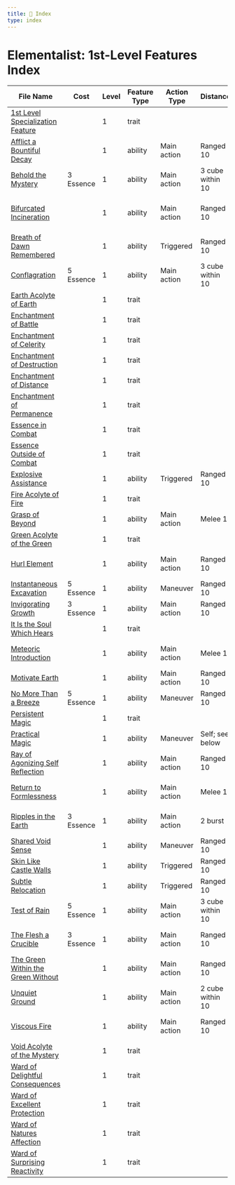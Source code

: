 ```yaml
---
title: 📑 Index
type: index
---
```


# Elementalist: 1st-Level Features Index

| File Name                                                                             | Cost      | Level | Feature Type | Action Type | Distance         | Target                   |
| ------------------------------------------------------------------------------------- | --------- | ----- | ------------ | ----------- | ---------------- | ------------------------ |
| [1st Level Specialization Feature](../1st%20Level%20Specialization%20Feature)         |           | 1     | trait        |             |                  |                          |
| [Afflict a Bountiful Decay](../Afflict%20a%20Bountiful%20Decay)                       |           | 1     | ability      | Main action | Ranged 10        | One creature             |
| [Behold the Mystery](../Behold%20the%20Mystery)                                       | 3 Essence | 1     | ability      | Main action | 3 cube within 10 | Each enemy in the area   |
| [Bifurcated Incineration](../Bifurcated%20Incineration)                               |           | 1     | ability      | Main action | Ranged 10        | Two creatures or objects |
| [Breath of Dawn Remembered](../Breath%20of%20Dawn%20Remembered)                       |           | 1     | ability      | Triggered   | Ranged 10        | Self or one ally         |
| [Conflagration](../Conflagration)                                                     | 5 Essence | 1     | ability      | Main action | 3 cube within 10 | Each enemy in the area   |
| [Earth Acolyte of Earth](../Earth%20Acolyte%20of%20Earth)                             |           | 1     | trait        |             |                  |                          |
| [Enchantment of Battle](../Enchantment%20of%20Battle)                                 |           | 1     | trait        |             |                  |                          |
| [Enchantment of Celerity](../Enchantment%20of%20Celerity)                             |           | 1     | trait        |             |                  |                          |
| [Enchantment of Destruction](../Enchantment%20of%20Destruction)                       |           | 1     | trait        |             |                  |                          |
| [Enchantment of Distance](../Enchantment%20of%20Distance)                             |           | 1     | trait        |             |                  |                          |
| [Enchantment of Permanence](../Enchantment%20of%20Permanence)                         |           | 1     | trait        |             |                  |                          |
| [Essence in Combat](../Essence%20in%20Combat)                                         |           | 1     | trait        |             |                  |                          |
| [Essence Outside of Combat](../Essence%20Outside%20of%20Combat)                       |           | 1     | trait        |             |                  |                          |
| [Explosive Assistance](../Explosive%20Assistance)                                     |           | 1     | ability      | Triggered   | Ranged 10        | Self or one ally         |
| [Fire Acolyte of Fire](../Fire%20Acolyte%20of%20Fire)                                 |           | 1     | trait        |             |                  |                          |
| [Grasp of Beyond](../Grasp%20of%20Beyond)                                             |           | 1     | ability      | Main action | Melee 1          | One creature             |
| [Green Acolyte of the Green](../Green%20Acolyte%20of%20the%20Green)                   |           | 1     | trait        |             |                  |                          |
| [Hurl Element](../Hurl%20Element)                                                     |           | 1     | ability      | Main action | Ranged 10        | One creature or object   |
| [Instantaneous Excavation](../Instantaneous%20Excavation)                             | 5 Essence | 1     | ability      | Maneuver    | Ranged 10        | Special                  |
| [Invigorating Growth](../Invigorating%20Growth)                                       | 3 Essence | 1     | ability      | Main action | Ranged 10        | One creature             |
| [It Is the Soul Which Hears](../It%20Is%20the%20Soul%20Which%20Hears)                 |           | 1     | trait        |             |                  |                          |
| [Meteoric Introduction](../Meteoric%20Introduction)                                   |           | 1     | ability      | Main action | Melee 1          | One creature or object   |
| [Motivate Earth](../Motivate%20Earth)                                                 |           | 1     | ability      | Main action | Ranged 10        | Special                  |
| [No More Than a Breeze](../No%20More%20Than%20a%20Breeze)                             | 5 Essence | 1     | ability      | Maneuver    | Ranged 10        | Self or one ally         |
| [Persistent Magic](../Persistent%20Magic)                                             |           | 1     | trait        |             |                  |                          |
| [Practical Magic](../Practical%20Magic)                                               |           | 1     | ability      | Maneuver    | Self; see below  | Self                     |
| [Ray of Agonizing Self Reflection](../Ray%20of%20Agonizing%20Self%20Reflection)       |           | 1     | ability      | Main action | Ranged 10        | One creature or object   |
| [Return to Formlessness](../Return%20to%20Formlessness)                               |           | 1     | ability      | Main action | Melee 1          | One mundane object       |
| [Ripples in the Earth](../Ripples%20in%20the%20Earth)                                 | 3 Essence | 1     | ability      | Main action | 2 burst          | Each enemy in the area   |
| [Shared Void Sense](../Shared%20Void%20Sense)                                         |           | 1     | ability      | Maneuver    | Ranged 10        | Special                  |
| [Skin Like Castle Walls](../Skin%20Like%20Castle%20Walls)                             |           | 1     | ability      | Triggered   | Ranged 10        | Self or one ally         |
| [Subtle Relocation](../Subtle%20Relocation)                                           |           | 1     | ability      | Triggered   | Ranged 10        | Self or one ally         |
| [Test of Rain](../Test%20of%20Rain)                                                   | 5 Essence | 1     | ability      | Main action | 3 cube within 10 | Each enemy in the area   |
| [The Flesh a Crucible](../The%20Flesh%20a%20Crucible)                                 | 3 Essence | 1     | ability      | Main action | Ranged 10        | One creature or object   |
| [The Green Within the Green Without](../The%20Green%20Within%20the%20Green%20Without) |           | 1     | ability      | Main action | Ranged 10        | One creature             |
| [Unquiet Ground](../Unquiet%20Ground)                                                 |           | 1     | ability      | Main action | 2 cube within 10 | Each enemy in the area   |
| [Viscous Fire](../Viscous%20Fire)                                                     |           | 1     | ability      | Main action | Ranged 10        | One creature or object   |
| [Void Acolyte of the Mystery](../Void%20Acolyte%20of%20the%20Mystery)                 |           | 1     | trait        |             |                  |                          |
| [Ward of Delightful Consequences](../Ward%20of%20Delightful%20Consequences)           |           | 1     | trait        |             |                  |                          |
| [Ward of Excellent Protection](../Ward%20of%20Excellent%20Protection)                 |           | 1     | trait        |             |                  |                          |
| [Ward of Natures Affection](../Ward%20of%20Natures%20Affection)                       |           | 1     | trait        |             |                  |                          |
| [Ward of Surprising Reactivity](../Ward%20of%20Surprising%20Reactivity)               |           | 1     | trait        |             |                  |                          |

